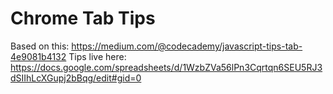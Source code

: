 # Chrome Tab Tips

Based on this: https://medium.com/@codecademy/javascript-tips-tab-4e9081b4132
Tips live here: https://docs.google.com/spreadsheets/d/1WzbZVa56lPn3Cqrtqn6SEU5RJ3dSIIhLcXGupj2bBqg/edit#gid=0
